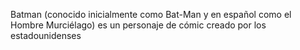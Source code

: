 Batman (conocido inicialmente como Bat-Man y en español como el Hombre Murciélago) es un personaje de cómic creado por los estadounidenses 
